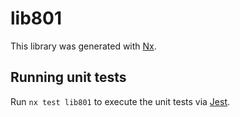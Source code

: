 # lib801

This library was generated with [Nx](https://nx.dev).

## Running unit tests

Run `nx test lib801` to execute the unit tests via [Jest](https://jestjs.io).
